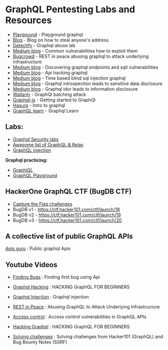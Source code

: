 # GraphQL Pentesting Labs and Resources

- [Playground](https://api.graphql.jobs) - Playground graphql
- [Blog](https://blog.usejournal.com/graphql-bug-to-steal-anyones-address-fc34f0374417) - Blog on how to steal anyone's address
- [Detectify](https://labs.detectify.com/2018/03/14/graphql-abuse/) - Graphql abuse lab
- [Medium blog](https://medium.com/@the.bilal.rizwan/graphql-common-vulnerabilities-how-to-exploit-them-464f9fdce696) - Common vulnerabilities how to exploit them
- [Bugcrowd](https://www.bugcrowd.com/resources/webinars/rest-in-peace-abusing-graphql-to-attack-underlying-infrastructure/) - REST in peace abusing graphql to attack underlying infrastructure
- [Medium blog](https://medium.com/@localh0t/discovering-graphql-endpoints-and-sqli-vulnerabilities-5d39f26cea2e) - Discovering graphql endpoints and sqli vulnerabilities
- [Medium blog](https://medium.com/@ghostlulzhacks/api-hacking-graphql-7b2866ba1cf2) - Api hacking graphql
- [Medium blog](https://medium.com/bugbountywriteup/time-based-blind-sql-injection-in-graphql-39a25a1dfb3c) - Time based blind sql injection graphql
- [Medium blog](https://medium.com/bugbountywriteup/graphql-introspection-leads-to-sensitive-data-disclosure-714f1d9d9d4a) - Graphql introspection leads to sensitive data disclosure
- [Medium blog](https://medium.com/bugbountywriteup/graphql-idor-leads-to-information-disclosure-175eb560170d) - Graphql idor leads to information disclosure
- [Wallarm](https://lab.wallarm.com/graphql-batching-attack/?fbclid=IwAR0Wt4EbuE_wtTPEKqWSSdkgpjI-4p6xMHQczPOtJrSlP5Q1BShKLnx4yx4) - GraphQl batching attack
- [Graphql-js](https://www.howtographql.com/graphql-js/1-getting-started/) - Getting started to GraphQl
- [Hasura](https://hasura.io/learn/graphql/intro-graphql/introduction/) - Intro to graphql
- [GraphQL learn](https://graphql.org/learn/) - Graphql Learn

## Labs:
* [Graphql Security labs](https://github.com/david3107/graphql-security-labs)
* [Awesome list of GraphQL & Relay](https://github.com/chentsulin/awesome-graphql)
* [GraphQL injection](https://github.com/swisskyrepo/PayloadsAllTheThings/tree/master/GraphQL%20Injection)

 **Graphql practicing:**
  * [GraphiQL](https://metaphysics-production.artsy.net/)
  * [GraphQL Playground](https://api.graphql.jobs/)

## HackerOne GraphQL CTF (BugDB CTF)
- [Capture the Flag challenges](https://www.hackerone.com/blog/graphql-week-hacker101-capture-flag-challenges)
- BugDB v1 - https://ctf.hacker101.com/ctf/launch/18
- BugDB v2 - https://ctf.hacker101.com/ctf/launch/19
- BugDB v3 - https://ctf.hacker101.com/ctf/launch/20

## A collective list of public GraphQL APIs
[Apis guru](https://github.com/APIs-guru/graphql-apis) : Public graphql Apis

## Youtube Videos
- [Finding Bugs](https://www.youtube.com/watch?v=yCUQBc2rY9Y&t=1401s) : Finding first bug using Api

- [Graphql Hacking](https://www.youtube.com/watch?v=OQCgmftU-Og&list=WL&index=6&t=64s) : HACKING GraphQL FOR BEGINNERS

- [Graphql Injection](https://youtu.be/JKdrzgeihqE) : Graphql injection

- [REST in Peace](https://youtu.be/NPDp7GHmMa0) : Abusing GraphQL to Attack Underlying Infrastructure

- [Access control](https://youtu.be/Wao-ChTRMaM) : Access control vulnerabilities in GraphQL APIs

- [Hacking Graphql](https://youtu.be/OQCgmftU-Og) : HACKING GraphQL FOR BEGINNERS

- [Solving challenges](https://youtu.be/xzX0jtc5uM4) : Solving challenges from Hacker101 (GraphQL) and Bug Bounty Notes (SSRF)
